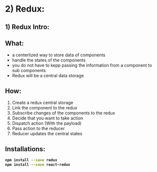 # 2) Redux:


## 1) Redux Intro:

## What:
- a centerlized way to store data of components
- handle the states of the components  
- you do not have to kepp passing the information from a component to sub components
- Redux will be a central data storage


## How:

1. Create a redux central storage
2. Link the component to the redux
3. Subscribe changes of the components to the redux
4. Decide that you want to take action
5. Dispatch action (With the payload)
6. Pass action to the reducer
7. Reducer updates the central states



## Installations:

<b>

```bash
npm install --save redux
npm install --save react-redux
```

</b>















